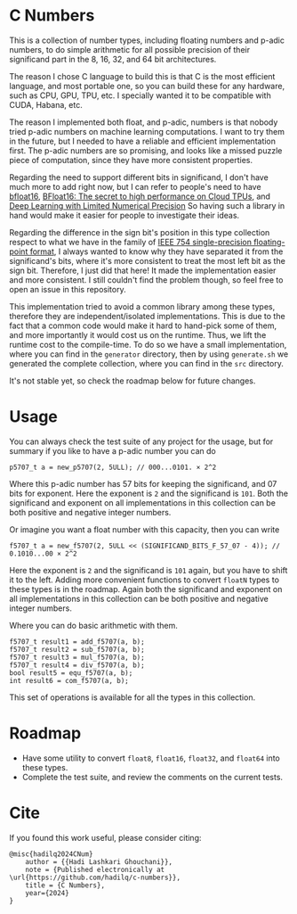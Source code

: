 # C Numbers
This is a collection of number types,
including floating numbers and p-adic numbers,
 to do simple arithmetic for all possible precision of their significand part
 in the 8, 16, 32, and 64 bit architectures.

The reason I chose C language to build this is that C is the most efficient language,
and most portable one, so you can build these for any hardware, such as CPU, GPU, TPU, etc.
I specially wanted it to be compatible with CUDA, Habana, etc.

The reason I implemented both float, and p-adic,
numbers is that nobody tried p-adic numbers on machine learning computations.
I want to try them in the future, but I needed to have a reliable and efficient implementation first.
The p-adic numbers are so promising, and looks like a missed puzzle piece of computation,
since they have more consistent properties.

Regarding the need to support different bits in significand,
I don't have much more to add right now,
but I can refer to people's need to have [bfloat16](https://en.wikipedia.org/wiki/Bfloat16_floating-point_format),
[BFloat16: The secret to high performance on Cloud TPUs](https://cloud.google.com/blog/products/ai-machine-learning/bfloat16-the-secret-to-high-performance-on-cloud-tpus),
and [Deep Learning with Limited Numerical Precision](https://arxiv.org/abs/1502.02551)
So having such a library in hand would make it easier for people to investigate their ideas.

Regarding the difference in the sign bit's position in this type collection respect to
what we have in the family of [IEEE 754 single-precision floating-point format](https://en.wikipedia.org/wiki/Single-precision_floating-point_format),
I always wanted to know why they have separated it from the significand's bits,
where it's more consistent to treat the most left bit as the sign bit.
Therefore, I just did that here! It made the implementation easier and more consistent.
I still couldn't find the problem though, so feel free to open an issue in this repository.

This implementation tried to avoid a common library among these types,
therefore they are independent/isolated implementations.
This is due to the fact that a common code would make it hard to hand-pick some of them,
and more importantly it would cost us on the runtime.
Thus, we lift the runtime cost to the compile-time.
To do so we have a small implementation,
where you can find in the `generator` directory, then by using `generate.sh` we generated the complete collection,
where you can find in the `src` directory.

It's not stable yet, so check the roadmap below for future changes.

# Usage
You can always check the test suite of any project for the usage,
but for summary if you like to have a p-adic number you can do

```
p5707_t a = new_p5707(2, 5ULL); // 000...0101. × 2^2
```

Where this p-adic number has 57 bits for keeping the significand, and 07 bits for exponent.
Here the exponent is `2` and the significand is `101`.
Both the significand and exponent on all implementations in this collection can be both positive and negative integer numbers.

Or imagine you want a float number with this capacity, then you can write

```
f5707_t a = new_f5707(2, 5ULL << (SIGNIFICAND_BITS_F_57_07 - 4)); // 0.1010...00 × 2^2
```
Here the exponent is `2` and the significand is `101` again, but you have to shift it to the left.
Adding more convenient functions to convert `floatN` types to these types is in the roadmap.
Again both the significand and exponent on all implementations in this collection can be both positive and negative integer numbers.

Where you can do basic arithmetic with them.

```
f5707_t result1 = add_f5707(a, b);
f5707_t result2 = sub_f5707(a, b);
f5707_t result3 = mul_f5707(a, b);
f5707_t result4 = div_f5707(a, b);
bool result5 = equ_f5707(a, b);
int result6 = com_f5707(a, b);
```

This set of operations is available for all the types in this collection.

# Roadmap
- Have some utility to convert `float8`, `float16`, `float32`, and `float64` into these types.
- Complete the test suite, and review the comments on the current tests.

# Cite
If you found this work useful, please consider citing:
```
@misc{hadilq2024CNum}
    author = {{Hadi Lashkari Ghouchani}},
    note = {Published electronically at \url{https://github.com/hadilq/c-numbers}},
    title = {C Numbers},
    year={2024}
}
```


